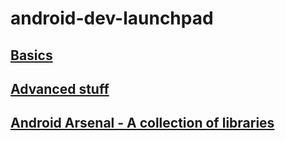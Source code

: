 # android-dev-launchpad

## [Basics](https://github.com/juhosistvan/android-dev-launchpad/blob/master/Basics/Basics.md)

## [Advanced stuff](https://github.com/juhosistvan/android-dev-launchpad/blob/master/Advanced_stuff/Advanced.md)

## [Android Arsenal - A collection of libraries](https://android-arsenal.com/)
